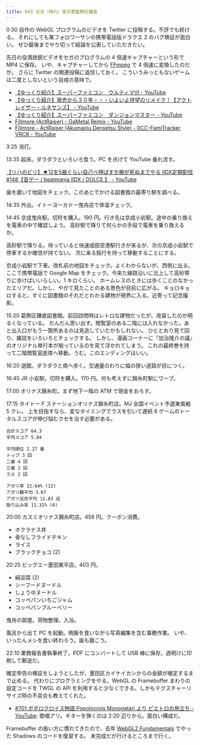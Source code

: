```yaml
---
title: 643 日目（晴れ）東京都葛飾区鎌倉
---
```


0:30 自作の WebGL プログラムのビデオを Twitter に投稿する。不評でも続ける。
それにしても某フォロワーサンの携帯電話版ドラクエ 2 のバグ検証が面白い。
ぜひ最後までやり切って結論を公表していただきたい。

先日の役満放銃ビデオをセガのプログラムの 4 倍速キャプチャーという形で MP4 に保存。
いや、キャプチャーしてから [FFmpeg] で 4 倍速に変換したのだが。
さらに Twitter の関連投稿に返信しておく。
こういうみっともないゲームは二度としないという自戒の意味で。

* [【ゆっくり紹介】スーパーファミコン　ウルティマⅥ - YouTube](https://www.youtube.com/watch?v=PgLSdammQuA)
* [【ゆっくり紹介】発売から３０年・・・いよいよ待望のリメイク！【アクトレイザー・ルネサンス】 - YouTube](https://www.youtube.com/watch?v=6yyb5SfvnQ8)
* [【ゆっくり紹介】スーパーファミコン　ダンジョンマスター - YouTube](https://www.youtube.com/watch?v=m9KgibljjEE)
* [Fillmore (ActRaiser) - GaMetal Remix - YouTube](https://www.youtube.com/watch?v=Wi-IDh3Cu6I)
* [Fillmore - ActRaiser (Akumajou Densetsu Style) - 0CC-FamiTracker VRC6 - YouTube](https://www.youtube.com/watch?v=nA9Y6pIqc_E)

3:25 消灯。

13:35 起床。ダラダラといろいろ食う。PC を点けて YouTube 垂れ流す。

[【リハのビリ】★12を5曲ぐらい自己べ伸ばすか腕が死ぬまでやる IIDX定期配信&#x23;148【音ゲー / beatmania IIDX / DOLCE.】 - YouTube](https://www.youtube.com/watch?v=LkaBimpetyk)

歯を磨いて地図をチェック。このあとでかける図書館の最寄り駅を調べる。

14:35 外出。イトーヨーカドー曳舟店で体温チェック。

14:45 京成曳舟駅。切符を購入。190 円。行き先は京成小岩駅。途中の乗り換えを電車の中で確認しよう。
高砂駅で降りて何らかの手段で電車を乗り換えるか。

高砂駅で降りる。待っていると快速成田空港駅行きが来るが、次の京成小岩駅で停車するか確信が持てない。
次に来る鈍行を待って移動することにする。

京成小岩駅で下車。改札前の地図をチェック。よくわからないが、西側に出る。
ここで携帯電話で Google Map をチェック。今来た線路沿いに北上して高砂寄りに歩けばいいらしい。1 キロくらい。
ホームレスのときには歩くことのなかったエリアだ。しかし、やがて見たことのある景色が目前に広がる。
キョロキョロすると、すぐに図書館のそれだとわかる建物が視界に入る。近寄って記念撮影。

15:20 葛飾区鎌倉図書館。前回訪問時はレトロな建物だったが、改装したのか明るくなっている。
だんだん思い出す。閲覧室のある二階には入れなかった。あと出入口がもう一箇所あるのは見逃していたかもしれない。
ひととおり見て回り、雑誌をいろいろとチェックする。
しかし、漫画コーナーに『加治隆介の議』のオリジナル単行本が揃っているのを見て浮かれてしまう。
これの最終巻を持って二階閲覧室座席へ移動。うむ。このエンディングはいい。

16:20 退館。ダラダラと南へ歩く。交通量のわりに幅の狭い道路が目につく。

16:45 JR 小岩駅。切符を購入。170 円。何も考えずに錦糸町駅にワープ。

17:00 オリナス錦糸町。まず地下一階の ATM で現金をおろす。

17:15 タイトー F ステーションオリナス錦糸町店。MJ 全国イベント予選東風戦 5 クレ。
上を目指すなら、変なタイミングでラスを引いて連続 8 ゲームのトータルスコアが伸び悩むクセを治す必要がある。

```text
合計スコア 64.3
平均スコア 5.84

平均順位 2.27 着
トップ 3 回
二着 4 回
三着 2 回
ラス 2 回

アガリ率 22.64% (12)
アガリ飜平均 3.67
アガリ巡目平均 11.83 巡
振り込み率 11.32% (6)
```

20:00 カスミオリナス錦糸町店。459 円。クーポン消費。

* オクラナス丼
* 骨なしフライドチキン
* ライス
* ブラックチョコ (2)

20:25 ビッグエー墨田業平店。403 円。

* 絹豆腐 (2)
* シーフードヌードル
* しょうゆヌードル
* コッペパンいちごジャム
* コッペパンブルーベリー

曳舟の部屋。荷物整理。入浴。

風呂から出て PC を起動。晩飯を食いながら写真編集を含む事務作業。
いや、いったんメシを食い終わろう。歯も磨こう。

22:10 業務報告書執筆終了。PDF にコンバートして USB 棒に保存。週明けに印刷して郵送だ。

確定申告の検証をしようとしたが、墨田区カイケイカンからの金額が確定するまで止める。
代わりにプログラミングをやる。WebGL の Framebuffer まわりの設定コードを
TWGL の API を利用すると少なくできる。しかもテクスチャーリサイズ時の不具合も教えてくれた。

* [&#x23;701 ポポロクロイス物語 Popolocrois Monogatari より ピエトロの旅立ち - YouTube](https://www.youtube.com/watch?v=Gw6T_pwzMXw):
  歌唱アリ。ギターを弾くのは 2:20 辺りから。面白い構成だ。

Framebuffer の扱い方に慣れてきたので、去年 [WebGL2 Fundamentals] でやった Shadows のコードを復習する。
未完成だが行けるところまで行く。

[FFmpeg]: <https://ffmpeg.org/ffmpeg.html>
[WebGL2 Fundamentals]: https://webgl2fundamentals.org
